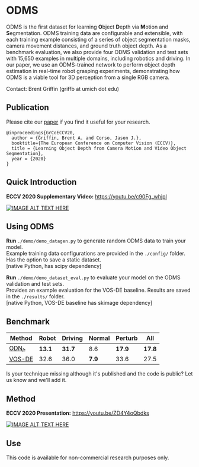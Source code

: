 # ODMS
ODMS is the first dataset for learning **O**bject **D**epth via **M**otion and **S**egmentation. ODMS training data are configurable and extensible, with each training example consisting of a series of object segmentation masks, camera movement distances, and ground truth object depth. As a benchmark evaluation, we also provide four ODMS validation and test sets with 15,650 examples in multiple domains, including robotics and driving. In our paper, we use an ODMS-trained network to perform object depth estimation in real-time robot grasping experiments, demonstrating how ODMS is a viable tool for 3D perception from a single RGB camera.

Contact: Brent Griffin (griffb at umich dot edu)

## Publication
Please cite our [paper](https://arxiv.org/abs/2007.05676 "ECCV Paper") if you find it useful for your research.
```
@inproceedings{GrCoECCV20,
  author = {Griffin, Brent A. and Corso, Jason J.},
  booktitle={The European Conference on Computer Vision (ECCV)},
  title = {Learning Object Depth from Camera Motion and Video Object Segmentation},
  year = {2020}
}
```

## Quick Introduction

__ECCV 2020 Supplementary Video:__ https://youtu.be/c90Fg_whjpI

[![IMAGE ALT TEXT HERE](https://img.youtube.com/vi/c90Fg_whjpI/0.jpg)](https://youtu.be/c90Fg_whjpI)

## Using ODMS

__Run__ ``./demo/demo_datagen.py`` to generate random ODMS data to train your model. <br />
Example training data configurations are provided in the ``./config/`` folder. Has the option to save a static dataset. <br />
[native Python, has scipy dependency]

__Run__ ``./demo/demo_dataset_eval.py`` to evaluate your model on the ODMS validation and test sets. <br />
Provides an example evaluation for the VOS-DE baseline. Results are saved in the ``./results/`` folder. <br />
[native Python, VOS-DE baseline has skimage dependency]

## Benchmark

| Method | Robot | Driving | Normal | Perturb | All |
| --------------- | --------------- | --------------- | --------------- | --------------- | --------------- |
| [ODN<sub>*lr*</sub>](https://arxiv.org/abs/2007.05676 "ECCV Paper") | **13.1** | **31.7** | 8.6 | **17.9** | **17.8** |
| [VOS-DE](https://arxiv.org/abs/1903.08336) | 32.6 | 36.0 | **7.9** | 33.6 | 27.5 |

Is your technique missing although it's published and the code is public? Let us know and we'll add it.

## Method

__ECCV 2020 Presentation:__ https://youtu.be/ZD4Y4oQbdks

[![IMAGE ALT TEXT HERE](https://img.youtube.com/vi/ZD4Y4oQbdks/0.jpg)](https://youtu.be/ZD4Y4oQbdks)

## Use

This code is available for non-commercial research purposes only.